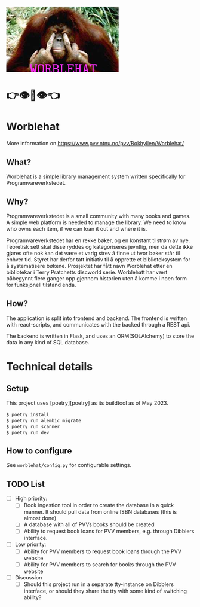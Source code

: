 ![worblehat](worblehat.png)

# 👉👁️👄👁️👈

# Worblehat

More information on  <https://www.pvv.ntnu.no/pvv/Bokhyllen/Worblehat/>

## What?

Worblehat is a simple library management system written specifically for Programvareverkstedet.

## Why?

Programvareverkstedet is a small community with many books and games. A simple web platform is needed to manage the library. We need to know who owns each item, if we can loan it out and where it is.

Programvareverkstedet har en rekke bøker, og en konstant tilstrøm av nye.
Teoretisk sett skal disse ryddes og kategoriseres jevntlig, men da dette ikke gjøres ofte nok kan det være et varig strev å finne ut hvor bøker står til enhver tid.
Styret har derfor tatt initiativ til å opprette et biblioteksystem for å systematisere bøkene.
Prosjektet har fått navn Worblehat etter en bibliotekar i Terry Pratchetts discworld serie.
Worblehatt har vært påbegynnt flere ganger opp gjennom historien uten å komme i noen form for funksjonell tilstand enda.

## How?

The application is split into frontend and backend. The frontend is written with react-scripts, and communicates with the backed through a REST api.

The backend is written in Flask, and uses an ORM(SQLAlchemy) to store the data in any kind of SQL database.

# Technical details

## Setup

This project uses [poetry][poetry] as its buildtool as of May 2023.

```console
$ poetry install
$ poetry run alembic migrate
$ poetry run scanner
$ poetry run dev
```

## How to configure

See `worblehat/config.py` for configurable settings.

## TODO List

- [ ] High priority:
  - [ ] Book ingestion tool in order to create the database in a quick manner. It should pull data from online ISBN databases (this is almost done)
  - [ ] A database with all of PVVs books should be created
  - [ ] Ability to request book loans for PVV members, e.g. through Dibblers interface.
- [ ] Low priority:
  - [ ] Ability for PVV members to request book loans through the PVV website
  - [ ] Ability for PVV members to search for books through the PVV website
- [ ] Discussion
  - [ ] Should this project run in a separate tty-instance on Dibblers interface, or should they share the tty with some kind of switching ability?